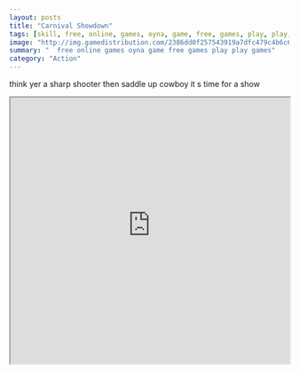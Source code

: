 ```yaml
---
layout: posts
title: "Carnival Showdown"
tags: [skill, free, online, games, oyna, game, free, games, play, play, games]
image: "http://img.gamedistribution.com/2386dd0f257543919a7dfc479c4b6c62.jpg"
summary: "  free online games oyna game free games play play games"
category: "Action"
---
```


think yer a sharp shooter then saddle up cowboy it s time for a show

<iframe width="100%" height="480px;" src="http://flash.gamedistribution.com?game=2386dd0f257543919a7dfc479c4b6c62"></iframe>